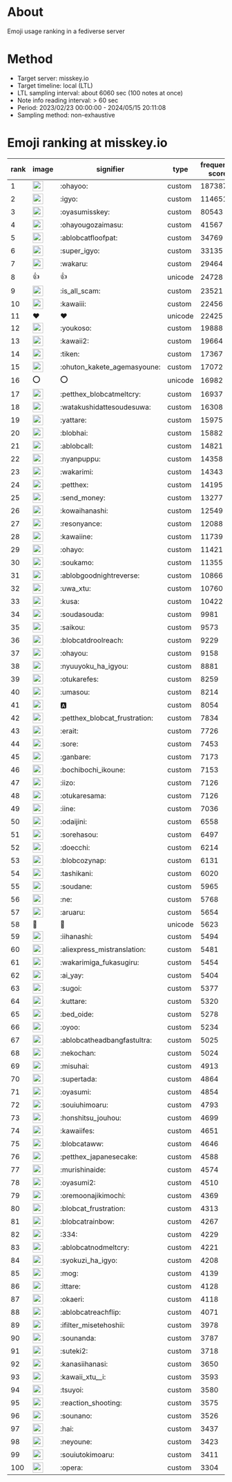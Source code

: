# About
Emoji usage ranking in a fediverse server

# Method
- Target server: misskey.io
- Target timeline: local (LTL)
- LTL sampling interval: about 6060 sec (100 notes at once)
- Note info reading interval: > 60 sec
- Period: 2023/02/23 00:00:00 - 2024/05/15 20:11:08 
- Sampling method: non-exhaustive

# Emoji ranking at misskey.io

|rank|image|signifier|type|frequency score|
|----|----|----|----|----|
|1|<img height="24" src="https://misskey.io/emoji/ohayoo.webp">|:ohayoo:|custom|187387|
|2|<img height="24" src="https://misskey.io/emoji/igyo.webp">|:igyo:|custom|114651|
|3|<img height="24" src="https://misskey.io/emoji/oyasumisskey.webp">|:oyasumisskey:|custom|80543|
|4|<img height="24" src="https://misskey.io/emoji/ohayougozaimasu.webp">|:ohayougozaimasu:|custom|41567|
|5|<img height="24" src="https://misskey.io/emoji/ablobcatfloofpat.webp">|:ablobcatfloofpat:|custom|34769|
|6|<img height="24" src="https://misskey.io/emoji/super_igyo.webp">|:super_igyo:|custom|33135|
|7|<img height="24" src="https://misskey.io/emoji/wakaru.webp">|:wakaru:|custom|29464|
|8|👍|👍|unicode|24728|
|9|<img height="24" src="https://misskey.io/emoji/is_all_scam.webp">|:is_all_scam:|custom|23521|
|10|<img height="24" src="https://misskey.io/emoji/kawaiii.webp">|:kawaiii:|custom|22456|
|11|❤|❤|unicode|22425|
|12|<img height="24" src="https://misskey.io/emoji/youkoso.webp">|:youkoso:|custom|19888|
|13|<img height="24" src="https://misskey.io/emoji/kawaii2.webp">|:kawaii2:|custom|19664|
|14|<img height="24" src="https://misskey.io/emoji/tiken.webp">|:tiken:|custom|17367|
|15|<img height="24" src="https://misskey.io/emoji/ohuton_kakete_agemasyoune.webp">|:ohuton_kakete_agemasyoune:|custom|17072|
|16|⭕|⭕|unicode|16982|
|17|<img height="24" src="https://misskey.io/emoji/petthex_blobcatmeltcry.webp">|:petthex_blobcatmeltcry:|custom|16937|
|18|<img height="24" src="https://misskey.io/emoji/watakushidattesoudesuwa.webp">|:watakushidattesoudesuwa:|custom|16308|
|19|<img height="24" src="https://misskey.io/emoji/yattare.webp">|:yattare:|custom|15975|
|20|<img height="24" src="https://misskey.io/emoji/blobhai.webp">|:blobhai:|custom|15882|
|21|<img height="24" src="https://misskey.io/emoji/ablobcall.webp">|:ablobcall:|custom|14821|
|22|<img height="24" src="https://misskey.io/emoji/nyanpuppu.webp">|:nyanpuppu:|custom|14358|
|23|<img height="24" src="https://misskey.io/emoji/wakarimi.webp">|:wakarimi:|custom|14343|
|24|<img height="24" src="https://misskey.io/emoji/petthex.webp">|:petthex:|custom|14195|
|25|<img height="24" src="https://misskey.io/emoji/send_money.webp">|:send_money:|custom|13277|
|26|<img height="24" src="https://misskey.io/emoji/kowaihanashi.webp">|:kowaihanashi:|custom|12549|
|27|<img height="24" src="https://misskey.io/emoji/resonyance.webp">|:resonyance:|custom|12088|
|28|<img height="24" src="https://misskey.io/emoji/kawaiine.webp">|:kawaiine:|custom|11739|
|29|<img height="24" src="https://misskey.io/emoji/ohayo.webp">|:ohayo:|custom|11421|
|30|<img height="24" src="https://misskey.io/emoji/soukamo.webp">|:soukamo:|custom|11355|
|31|<img height="24" src="https://misskey.io/emoji/ablobgoodnightreverse.webp">|:ablobgoodnightreverse:|custom|10866|
|32|<img height="24" src="https://misskey.io/emoji/uwa_xtu.webp">|:uwa_xtu:|custom|10760|
|33|<img height="24" src="https://misskey.io/emoji/kusa.webp">|:kusa:|custom|10422|
|34|<img height="24" src="https://misskey.io/emoji/soudasouda.webp">|:soudasouda:|custom|9981|
|35|<img height="24" src="https://misskey.io/emoji/saikou.webp">|:saikou:|custom|9573|
|36|<img height="24" src="https://misskey.io/emoji/blobcatdroolreach.webp">|:blobcatdroolreach:|custom|9229|
|37|<img height="24" src="https://misskey.io/emoji/ohayou.webp">|:ohayou:|custom|9158|
|38|<img height="24" src="https://misskey.io/emoji/nyuuyoku_ha_igyou.webp">|:nyuuyoku_ha_igyou:|custom|8881|
|39|<img height="24" src="https://misskey.io/emoji/otukarefes.webp">|:otukarefes:|custom|8259|
|40|<img height="24" src="https://misskey.io/emoji/umasou.webp">|:umasou:|custom|8214|
|41|<img height="24" src="https://misskey.io/emoji/a.webp">|:a:|custom|8054|
|42|<img height="24" src="https://misskey.io/emoji/petthex_blobcat_frustration.webp">|:petthex_blobcat_frustration:|custom|7834|
|43|<img height="24" src="https://misskey.io/emoji/erait.webp">|:erait:|custom|7726|
|44|<img height="24" src="https://misskey.io/emoji/sore.webp">|:sore:|custom|7453|
|45|<img height="24" src="https://misskey.io/emoji/ganbare.webp">|:ganbare:|custom|7173|
|46|<img height="24" src="https://misskey.io/emoji/bochibochi_ikoune.webp">|:bochibochi_ikoune:|custom|7153|
|47|<img height="24" src="https://misskey.io/emoji/iizo.webp">|:iizo:|custom|7126|
|48|<img height="24" src="https://misskey.io/emoji/otukaresama.webp">|:otukaresama:|custom|7126|
|49|<img height="24" src="https://misskey.io/emoji/iine.webp">|:iine:|custom|7036|
|50|<img height="24" src="https://misskey.io/emoji/odaijini.webp">|:odaijini:|custom|6558|
|51|<img height="24" src="https://misskey.io/emoji/sorehasou.webp">|:sorehasou:|custom|6497|
|52|<img height="24" src="https://misskey.io/emoji/doecchi.webp">|:doecchi:|custom|6214|
|53|<img height="24" src="https://misskey.io/emoji/blobcozynap.webp">|:blobcozynap:|custom|6131|
|54|<img height="24" src="https://misskey.io/emoji/tashikani.webp">|:tashikani:|custom|6020|
|55|<img height="24" src="https://misskey.io/emoji/soudane.webp">|:soudane:|custom|5965|
|56|<img height="24" src="https://misskey.io/emoji/ne.webp">|:ne:|custom|5768|
|57|<img height="24" src="https://misskey.io/emoji/aruaru.webp">|:aruaru:|custom|5654|
|58|🎉|🎉|unicode|5623|
|59|<img height="24" src="https://misskey.io/emoji/iihanashi.webp">|:iihanashi:|custom|5494|
|60|<img height="24" src="https://misskey.io/emoji/aliexpress_mistranslation.webp">|:aliexpress_mistranslation:|custom|5481|
|61|<img height="24" src="https://misskey.io/emoji/wakarimiga_fukasugiru.webp">|:wakarimiga_fukasugiru:|custom|5454|
|62|<img height="24" src="https://misskey.io/emoji/ai_yay.webp">|:ai_yay:|custom|5404|
|63|<img height="24" src="https://misskey.io/emoji/sugoi.webp">|:sugoi:|custom|5377|
|64|<img height="24" src="https://misskey.io/emoji/kuttare.webp">|:kuttare:|custom|5320|
|65|<img height="24" src="https://misskey.io/emoji/bed_oide.webp">|:bed_oide:|custom|5278|
|66|<img height="24" src="https://misskey.io/emoji/oyoo.webp">|:oyoo:|custom|5234|
|67|<img height="24" src="https://misskey.io/emoji/ablobcatheadbangfastultra.webp">|:ablobcatheadbangfastultra:|custom|5025|
|68|<img height="24" src="https://misskey.io/emoji/nekochan.webp">|:nekochan:|custom|5024|
|69|<img height="24" src="https://misskey.io/emoji/misuhai.webp">|:misuhai:|custom|4913|
|70|<img height="24" src="https://misskey.io/emoji/supertada.webp">|:supertada:|custom|4864|
|71|<img height="24" src="https://misskey.io/emoji/oyasumi.webp">|:oyasumi:|custom|4854|
|72|<img height="24" src="https://misskey.io/emoji/souiuhimoaru.webp">|:souiuhimoaru:|custom|4793|
|73|<img height="24" src="https://misskey.io/emoji/honshitsu_jouhou.webp">|:honshitsu_jouhou:|custom|4699|
|74|<img height="24" src="https://misskey.io/emoji/kawaiifes.webp">|:kawaiifes:|custom|4651|
|75|<img height="24" src="https://misskey.io/emoji/blobcataww.webp">|:blobcataww:|custom|4646|
|76|<img height="24" src="https://misskey.io/emoji/petthex_japanesecake.webp">|:petthex_japanesecake:|custom|4588|
|77|<img height="24" src="https://misskey.io/emoji/murishinaide.webp">|:murishinaide:|custom|4574|
|78|<img height="24" src="https://misskey.io/emoji/oyasumi2.webp">|:oyasumi2:|custom|4510|
|79|<img height="24" src="https://misskey.io/emoji/oremoonajikimochi.webp">|:oremoonajikimochi:|custom|4369|
|80|<img height="24" src="https://misskey.io/emoji/blobcat_frustration.webp">|:blobcat_frustration:|custom|4313|
|81|<img height="24" src="https://misskey.io/emoji/blobcatrainbow.webp">|:blobcatrainbow:|custom|4267|
|82|<img height="24" src="https://misskey.io/emoji/334.webp">|:334:|custom|4229|
|83|<img height="24" src="https://misskey.io/emoji/ablobcatnodmeltcry.webp">|:ablobcatnodmeltcry:|custom|4221|
|84|<img height="24" src="https://misskey.io/emoji/syokuzi_ha_igyo.webp">|:syokuzi_ha_igyo:|custom|4208|
|85|<img height="24" src="https://misskey.io/emoji/mog.webp">|:mog:|custom|4139|
|86|<img height="24" src="https://misskey.io/emoji/ittare.webp">|:ittare:|custom|4128|
|87|<img height="24" src="https://misskey.io/emoji/okaeri.webp">|:okaeri:|custom|4118|
|88|<img height="24" src="https://misskey.io/emoji/ablobcatreachflip.webp">|:ablobcatreachflip:|custom|4071|
|89|<img height="24" src="https://misskey.io/emoji/ifilter_misetehoshii.webp">|:ifilter_misetehoshii:|custom|3978|
|90|<img height="24" src="https://misskey.io/emoji/sounanda.webp">|:sounanda:|custom|3787|
|91|<img height="24" src="https://misskey.io/emoji/suteki2.webp">|:suteki2:|custom|3718|
|92|<img height="24" src="https://misskey.io/emoji/kanasiihanasi.webp">|:kanasiihanasi:|custom|3650|
|93|<img height="24" src="https://misskey.io/emoji/kawaii_xtu__i.webp">|:kawaii_xtu__i:|custom|3593|
|94|<img height="24" src="https://misskey.io/emoji/tsuyoi.webp">|:tsuyoi:|custom|3580|
|95|<img height="24" src="https://misskey.io/emoji/reaction_shooting.webp">|:reaction_shooting:|custom|3575|
|96|<img height="24" src="https://misskey.io/emoji/sounano.webp">|:sounano:|custom|3526|
|97|<img height="24" src="https://misskey.io/emoji/hai.webp">|:hai:|custom|3437|
|98|<img height="24" src="https://misskey.io/emoji/neyoune.webp">|:neyoune:|custom|3423|
|99|<img height="24" src="https://misskey.io/emoji/souiutokimoaru.webp">|:souiutokimoaru:|custom|3411|
|100|<img height="24" src="https://misskey.io/emoji/opera.webp">|:opera:|custom|3304|
